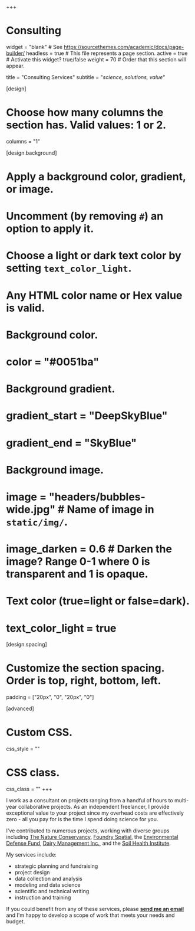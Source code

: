 +++
# Consulting

widget = "blank"  # See https://sourcethemes.com/academic/docs/page-builder/
headless = true # This file represents a page section.
active = true  # Activate this widget? true/false
weight = 70  # Order that this section will appear.

title = "Consulting Services"
subtitle = "*science, solutions, value*"

[design]
  # Choose how many columns the section has. Valid values: 1 or 2.
  columns = "1"

[design.background]
  # Apply a background color, gradient, or image.
  #   Uncomment (by removing `#`) an option to apply it.
  #   Choose a light or dark text color by setting `text_color_light`.
  #   Any HTML color name or Hex value is valid.

  # Background color.
  # color = "#0051ba"
  
  # Background gradient.
  # gradient_start = "DeepSkyBlue"
  # gradient_end = "SkyBlue"
  
  # Background image.
  # image = "headers/bubbles-wide.jpg"  # Name of image in `static/img/`.
  # image_darken = 0.6  # Darken the image? Range 0-1 where 0 is transparent and 1 is opaque.

  # Text color (true=light or false=dark).
  # text_color_light = true

[design.spacing]
  # Customize the section spacing. Order is top, right, bottom, left.
  padding = ["20px", "0", "20px", "0"]

[advanced]
 # Custom CSS. 
 css_style = ""
 
 # CSS class.
 css_class = ""
+++


I work as a consultant on projects ranging from a handful of hours to multi-year collaborative projects. As an independent freelancer, I provide exceptional value to your project since my overhead costs are effectively zero - all you pay for is the time I spend doing science for you. 

I've contributed to numerous projects, working with diverse groups including [The Nature Conservancy](https://www.nature.org/), [Foundry Spatial](https://foundryspatial.com/), the [Environmental Defense Fund](http://edf.org/), [Dairy Management Inc.](https://www.usdairy.com/about-us/dmi), and the [Soil Health Institute](https://soilhealthinstitute.org/).

My services include:
 - strategic planning and fundraising
 - project design
 - data collection and analysis
 - modeling and data science
 - scientific and technical writing
 - instruction and training

If you could benefit from any of these services, please [**send me an email**](mailto:samuelczipper@gmail.com) and I'm happy to develop a scope of work that meets your needs and budget.